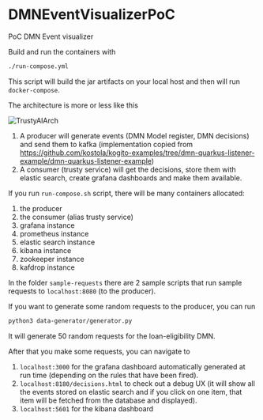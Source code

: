 # DMNEventVisualizerPoC
PoC DMN Event visualizer

Build and run the containers with 
```bash
./run-compose.yml
```
This script will build the jar artifacts on your local host and then will run `docker-compose`. 

The architecture is more or less like this 

![TrustyAIArch](https://user-images.githubusercontent.com/18282531/73201355-28b34500-4139-11ea-9561-4bf9e049bacf.png)

1) A producer will generate events (DMN Model register, DMN decisions) and send them to kafka (implementation copied from https://github.com/kostola/kogito-examples/tree/dmn-quarkus-listener-example/dmn-quarkus-listener-example)
2) A consumer (trusty service) will get the decisions, store them with elastic search, create grafana dashboards and make them available.

If you run `run-compose.sh` script, there will be many containers allocated: 
1) the producer
2) the consumer (alias trusty service)
3) grafana instance
4) prometheus instance
6) elastic search instance
7) kibana instance 
8) zookeeper instance
9) kafdrop instance

In the folder `sample-requests` there are 2 sample scripts that run sample requests to `localhost:8080` (to the producer). 

If you want to generate some random requests to the producer, you can run 
```bash
python3 data-generator/generator.py
```
It will generate 50 random requests for the loan-eligibility DMN.

After that you make some requests, you can navigate to 
1) `localhost:3000` for the grafana dashboard automatically generated at run time (depending on the rules that have been fired). 
2) `localhost:8180/decisions.html` to check out a debug UX (it will show all the events stored on elastic search and if you click on one item, that item will be fetched from the database and displayed).
3) `localhost:5601` for the kibana dashboard

